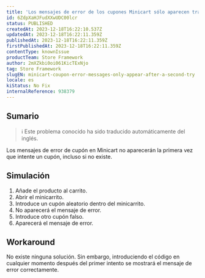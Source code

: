 ```yaml
---
title: 'Los mensajes de error de los cupones Minicart sólo aparecen tras un segundo intento'
id: 6ZdpXaHJFudXXwUDC00lcr
status: PUBLISHED
createdAt: 2023-12-18T16:22:10.537Z
updatedAt: 2023-12-18T16:22:11.359Z
publishedAt: 2023-12-18T16:22:11.359Z
firstPublishedAt: 2023-12-18T16:22:11.359Z
contentType: knownIssue
productTeam: Store Framework
author: 2mXZkbi0oi061KicTExNjo
tag: Store Framework
slugEN: minicart-coupon-error-messages-only-appear-after-a-second-try
locale: es
kiStatus: No Fix
internalReference: 938379
---
```


## Sumario

>ℹ️ Este problema conocido ha sido traducido automáticamente del inglés.


Los mensajes de error de cupón en Minicart no aparecerán la primera vez que intente un cupón, incluso si no existe.


##

## Simulación



1. Añade el producto al carrito.
2. Abrir el minicarrito.
3. Introduce un cupón aleatorio dentro del minicarrito.
4. No aparecerá el mensaje de error.
5. Introduce otro cupón falso.
6. Aparecerá el mensaje de error.



## Workaround


No existe ninguna solución. Sin embargo, introduciendo el código en cualquier momento después del primer intento se mostrará el mensaje de error correctamente.





